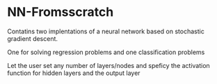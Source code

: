 # NN-Fromsscratch
Contatins two implentations of a neural network based on stochastic gradient descent. 

One for solving regression problems and one classification problems

Let the user set any number of layers/nodes and speficy the activation function for hidden layers and the output layer
